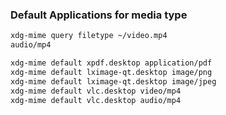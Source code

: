 ### Default Applications for media type

```bash
xdg-mime query filetype ~/video.mp4
audio/mp4

xdg-mime default xpdf.desktop application/pdf
xdg-mime default lximage-qt.desktop image/png
xdg-mime default lximage-qt.desktop image/jpeg
xdg-mime default vlc.desktop video/mp4
xdg-mime default vlc.desktop audio/mp4
```
